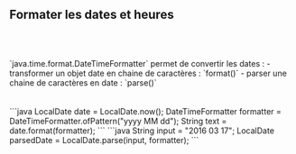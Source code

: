 ## Formater les dates et heures
<br><br>
<div>`java.time.format.DateTimeFormatter` permet de convertir les dates :
- transformer un objet date en chaine de caractères : `format()`
- parser une chaine de caractères en date : `parse()`
</div>
<br><br>
```java
LocalDate date = LocalDate.now();
DateTimeFormatter formatter = DateTimeFormatter.ofPattern("yyyy MM dd");
String text = date.format(formatter);
```
```java
String input = "2016 03 17";
LocalDate parsedDate = LocalDate.parse(input, formatter);
```
<br><br>